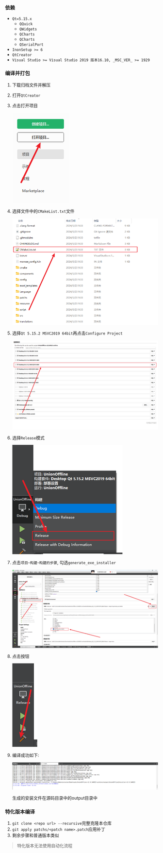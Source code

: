 ### 依赖

* `Qt=5.15.x` 
  * `QQuick`
  * `QWidgets`
  * `QCharts`
  * `QCharts`
  * `QSerialPort`
* `InonSetup >= 6`
* `QtCreator`
* `Visual Studio >= Visual Studio 2019 版本16.10, _MSC_VER_ >= 1929`

### 编译并打包

1. 下载归档文件并解压

2. 打开`QtCreator`

3. 点击打开项目

   ![image-20240523113944095](./assets/image-20240523113944095.png)

4. 选择文件中的`CMakeList.txt`文件

   ![image-20240523114109658](./assets/image-20240523114109658.png)

5. 选择`Qt 5.15.2 MSVC2019 64bit`再点击`Configure Project`

   ![image-20240523114249501](./assets/image-20240523114249501.png)

6. 选择`Release`模式

   ![image-20240523114518151](./assets/image-20240523114518151.png)

7. 点击`项目`-`构建`-`构建的步骤`, 勾选`generate_exe_installer`

   ![image-20240523114912764](./assets/image-20240523114912764.png)

8. 点击按钮

   ![image-20240523114949150](./assets/image-20240523114949150.png)

9. 编译成功如下: 

   ![image-20240523115154324](./assets/image-20240523115154324.png)

   生成的安装文件在源码目录中的output目录中

### 特化版本编译

1. `git clone <repo url> --recursive`完整克隆本仓库
2. `git apply patchs/<patch name>.patch`应用补丁
3. 剩余步骤和普通版本类似

> 特化版本无法使用自动化流程

